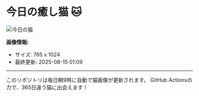 # 今日の癒し猫 🐱

![今日の猫](https://cdn2.thecatapi.com/images/8fr.png)

**画像情報:**
- サイズ: 765 x 1024
- 最終更新: 2025-08-15 01:09

---

このリポジトリは毎日朝9時に自動で猫画像が更新されます。
GitHub Actionsの力で、365日違う猫に出会えます！
